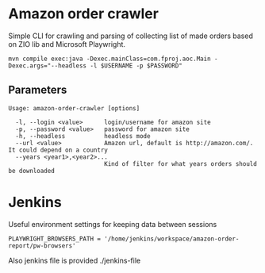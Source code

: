 # Amazon order crawler

Simple CLI for crawling and parsing of collecting list of made orders based on ZIO lib and Microsoft Playwright.

```
mvn compile exec:java -Dexec.mainClass=com.fproj.aoc.Main -Dexec.args="--headless -l $USERNAME -p $PASSWORD"
```

## Parameters

```
Usage: amazon-order-crawler [options]

  -l, --login <value>      login/username for amazon site
  -p, --password <value>   password for amazon site
  -h, --headless           headless mode
  --url <value>            Amazon url, default is http://amazon.com/. It could depend on a country
  --years <year1>,<year2>...
                           Kind of filter for what years orders should be downloaded
```

# Jenkins

Useful environment settings for keeping data between sessions
 
```
PLAYWRIGHT_BROWSERS_PATH = '/home/jenkins/workspace/amazon-order-report/pw-browsers'
```

Also jenkins file is provided ./jenkins-file